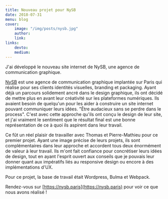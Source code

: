 ```yaml
---
title: Nouveau projet pour NySB
date: 2018-07-31
menu: blog
cover:
    image: "/img/posts/nysb.jpg"
    author:
    link:
links:
    devto:
    medium:
---
```

J'ai développé le nouveau site internet de NySB, une agence de communication graphique.

<!--more-->


[NySB](https://nysb.paris) est une agence de communication graphique implantée sur Paris qui réalise pour ses clients identités visuelles, branding et packaging. Ayant déjà un parcours solidement ancré dans le design graphique, ils ont décidé de mettre plus en avant leur créativité sur les plateformes numériques. Ils avaient besoin de quelqu'un pour les aider à construire un site internet pouvant communiquer leurs idées. "Être audacieux sans se perdre dans le process". C'est avec cette approche qu'ils ont conçu le design de leur site, et j'ai vraiment le sentiment que le résultat final est une bonne représentation de ce à quoi ils aspirent dans leur travail.

Ce fût un réel plaisir de travailler avec Thomas et Pierre-Mathieu pour ce premier projet. Ayant une image précise de leurs projets, ils sont complémentaires dans leur approche et accordent tous deux énormément de valeur à leur travail. Ils m'ont fait confiance pour concrétiser leurs idées de design, tout en ayant l'esprit ouvert aux conseils que je pouvais leur donner quant aux impératifs liés au responsive design ou encore à des implémentations d'UX.

Pour ce projet, la base de travail était Wordpress, Bulma et Webpack.

Rendez-vous sur [https://nysb.paris](https://nysb.paris) pour voir ce que nous avons réalisé !
